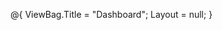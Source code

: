 @{
    ViewBag.Title = "Dashboard";
    Layout = null;
}

<!DOCTYPE html>
<html lang="en">
<head>
    <meta charset="utf-8" />
    <title>TSM Khopoli TubeMill Dashboard</title>
    <link rel="stylesheet" href="/css/Dashboard.css" />
    <link rel="stylesheet" href="~/lib/bootstrap/dist/css/bootstrap.min.css" />
    <style>
        /* Example CSS – adjust or move to your Dashboard.css as needed */
        .charts-container {
            margin-top: 20px;
        }

        .chart-container {
            margin-bottom: 30px;
        }

        .date-filter {
            margin-bottom: 20px;
        }

        table {
            width: 100%;
            border-collapse: collapse;
            margin-top: 20px;
        }

        table, th, td {
            border: 1px solid #ddd;
        }

        th, td {
            padding: 8px;
            text-align: center;
        }

        .ErrorIndicator {
            display: inline-block;
        }
    </style>
</head>
<body>
    <div class="container">
        <!-- Table Selection and Filters -->
        <div class="date-filter">
            <button type="button" id="logoutBtn" class="btn btn-warning shadow-sm top-right-button fw-bold" onclick="redirectToLoginPage()">Log Out</button>
            <button type="button" class="btn btn-primary shadow-sm top-right-button-2 fw-bold" onclick="redirectToPage()">Go To TubeMill Dashboard Page</button>

            <div>
                <label for="tableSelect">Select TubeMill :</label>
                <select id="tableSelect" name="tableName">
                    <option value="TubeMill1">TubeMill1</option>
                    <option value="TubeMill2">TubeMill2</option>
                    <option value="TubeMill3" selected>TubeMill3</option>
                    <option value="TubeMill4">TubeMill4</option>
                    <option value="TubeMill7">TubeMill7</option>
                </select>
            </div>

            <div class="filter-group" style="margin-top: 10px;">
                <label for="selectedDate">Select Date:</label>
                <input type="date" id="selectedDate" name="selectedDate" />
                <label for="shiftSelect">Select Shift:</label>
                <select id="shiftSelect" name="shiftSelect">
                    <option value="all">All_Shifts</option>
                    <option value="A">A_Shift</option>
                    <option value="B">B_Shift</option>
                    <option value="C">C_Shift</option>
                </select>
                <button id="filterButton" class="btn btn-success">Show Data</button>
            </div>
        </div>

        <!-- Status Indicators -->
        <div style="display: flex; align-items: center; gap: 10px;">
            <div class="ErrorIndicator" style="width: 20px; height: 20px; background-color: red; border-radius: 50%;"></div>
            <span>Red circle indicates parameters cause for defect</span>
            <div class="ErrorIndicator" style="width: 20px; height: 20px; background-color: green; border-radius: 50%;"></div>
            <span>Green circle indicates no defect</span>
        </div>

        <!-- Loading Modal (optional) -->
        <div class="modal fade" id="progressModal" tabindex="-1" aria-hidden="true">
            <div class="modal-dialog modal-dialog-centered">
                <div class="modal-content text-center p-4">
                    <h5>Loading...</h5>
                    <div class="spinner-border text-primary" role="status" style="width: 5rem; height: 5rem;">
                        <span class="visually-hidden">Loading...</span>
                    </div>
                </div>
            </div>
        </div>

        <!-- Charts Container -->
        <div class="charts-container">
            <!-- First Row -->
            <div class="charts-row row">
                <div class="col-md-6 chart-container">
                    <div style="display:flex; align-items:center; gap:10px;">
                        <h3>Power</h3>
                        <div class="ErrorIndicator power" data-value=""></div>
                    </div>
                    <canvas id="powerChart"></canvas>
                </div>
                <div class="col-md-6 chart-container">
                    <div style="display:flex; align-items:center; gap:10px;">
                        <h3>Frequency</h3>
                        <div class="ErrorIndicator freq" data-value=""></div>
                    </div>
                    <canvas id="frequencyChart"></canvas>
                </div>
            </div>
            <!-- Second Row -->
            <div class="charts-row row">
                <div class="col-md-6 chart-container">
                    <div style="display:flex; align-items:center; gap:10px;">
                        <h3>Speed</h3>
                        <div class="ErrorIndicator speed" data-value=""></div>
                    </div>
                    <canvas id="speedChart"></canvas>
                </div>
                <div class="col-md-6 chart-container">
                    <div style="display:flex; align-items:center; gap:10px;">
                        <h3>Voltage and Current</h3>
                        <div class="ErrorIndicator voltage" data-value=""></div>
                        <div class="ErrorIndicator current" data-value=""></div>
                    </div>
                    <canvas id="voltageCurrentChart"></canvas>
                </div>
            </div>
        </div>

        <!-- Input Panel -->
        <form asp-action="SaveTubeInput" method="post" style="margin-top:30px;">
            <div class="d-flex flex-wrap gap-2">
                <div class="form-group">
                    <label for="inputDateTime">Date and Time:</label>
                    <input type="datetime-local" id="inputDateTime" name="CreatedOn" required class="form-control" />
                </div>
                <div class="form-group">
                    <label for="od">OD:</label>
                    <input type="text" id="od" name="OD" placeholder="OD" required class="form-control" />
                </div>
                <div class="form-group">
                    <label for="thickness">Thickness:</label>
                    <input type="text" id="thickness" name="Thickness" placeholder="Thickness" required class="form-control" />
                </div>
                <div class="form-group">
                    <label for="grade">Grade:</label>
                    <input type="text" id="grade" name="Grade" placeholder="Grade" required class="form-control" />
                </div>
                <div class="form-group">
                    <label for="customer">Customer:</label>
                    <input type="text" id="customer" name="Customer" placeholder="Customer" required class="form-control" />
                </div>
                <div class="form-group">
                    <label for="MillNo">MillNo:</label>
                    <input type="text" id="MillNo" name="MillNo" placeholder="MillNo" required class="form-control" />
                </div>
            </div>
            <div class="mt-3 text-center">
                <button type="submit" id="submitButton" class="btn btn-primary">Submit</button>
            </div>
        </form>

        <!-- Detail View Table -->
        <h3>Detail View</h3>
        <table>
            <thead>
                <tr>
                    <th>Timestamp</th>
                    <th>Voltage (%)</th>
                    <th>Current (%)</th>
                    <th>Power (kW)</th>
                    <th>Frequency (kHz)</th>
                    <th>Speed (mpm)</th>
                    <th>OD</th>
                    <th>Grade</th>
                    <th>MillNo</th>
                    <th>Error</th>
                </tr>
            </thead>
            <tbody id="dataTableBody">
                <!-- Data rows will be appended here dynamically -->
            </tbody>
        </table>
    </div>

    <!-- Scripts -->
    <script src="https://cdn.jsdelivr.net/npm/chart.js"></script>
    <script src="https://cdn.jsdelivr.net/npm/moment"></script>
    <script src="https://cdn.jsdelivr.net/npm/chartjs-adapter-moment"></script>
    <script>
        // Global chart variables
        let powerChart, frequencyChart, speedChart, voltageCurrentChart;

        // Function to update charts using the fetched data
        function updateCharts(data) {
            console.log("updateCharts() called with data:", data);
            const timestamps = data.map(item => item.timestamp);
            const powerData = data.map(item => item.actual_kW);
            const frequencyData = data.map(item => item.actual_Frequency);
            const currentData = data.map(item => item.current_Percentage);
            const voltageData = data.map(item => item.voltage_Percentage);
            const speedData = data.map(item => item.lineSpeed);

            if (!powerChart) {
                // Create new charts if not already created
                powerChart = new Chart(document.getElementById('powerChart').getContext('2d'), {
                    type: 'line',
                    data: {
                        labels: timestamps,
                        datasets: [{
                            label: 'Power',
                            data: powerData,
                            borderColor: 'orange',
                            borderWidth: 1,
                            fill: false
                        }]
                    },
                    options: {
                        responsive: true,
                        scales: {
                            x: {
                                type: 'time',
                                time: { unit: 'minute', displayFormats: { minute: 'HH:mm:ss' } },
                                title: { display: true, text: 'Time' }
                            },
                            y: { beginAtZero: true, title: { display: true, text: 'Power (kW)' } }
                        }
                    }
                });
                frequencyChart = new Chart(document.getElementById('frequencyChart').getContext('2d'), {
                    type: 'line',
                    data: {
                        labels: timestamps,
                        datasets: [{
                            label: 'Frequency',
                            data: frequencyData,
                            borderColor: 'blue',
                            borderWidth: 1,
                            fill: false
                        }]
                    },
                    options: {
                        responsive: true,
                        scales: {
                            x: {
                                type: 'time',
                                time: { unit: 'minute', displayFormats: { minute: 'HH:mm:ss' } },
                                title: { display: true, text: 'Time' }
                            },
                            y: { beginAtZero: true, title: { display: true, text: 'Frequency (kHz)' } }
                        }
                    }
                });
                speedChart = new Chart(document.getElementById('speedChart').getContext('2d'), {
                    type: 'line',
                    data: {
                        labels: timestamps,
                        datasets: [{
                            label: 'Speed',
                            data: speedData,
                            borderColor: 'red',
                            borderWidth: 1,
                            fill: false
                        }]
                    },
                    options: {
                        responsive: true,
                        scales: {
                            x: {
                                type: 'time',
                                time: { unit: 'minute', displayFormats: { minute: 'HH:mm:ss' } },
                                title: { display: true, text: 'Time' }
                            },
                            y: { beginAtZero: true, title: { display: true, text: 'Speed (mpm)' } }
                        }
                    }
                });
                voltageCurrentChart = new Chart(document.getElementById('voltageCurrentChart').getContext('2d'), {
                    type: 'line',
                    data: {
                        labels: timestamps,
                        datasets: [
                            {
                                label: 'Voltage',
                                data: voltageData,
                                borderColor: 'purple',
                                borderWidth: 1,
                                fill: false
                            },
                            {
                                label: 'Current',
                                data: currentData,
                                borderColor: 'green',
                                borderWidth: 1,
                                fill: false
                            }
                        ]
                    },
                    options: {
                        responsive: true,
                        scales: {
                            x: {
                                type: 'time',
                                time: { unit: 'minute', displayFormats: { minute: 'HH:mm:ss' } },
                                title: { display: true, text: 'Time' }
                            },
                            y: { beginAtZero: true, title: { display: true, text: 'Value' } }
                        }
                    }
                });
            } else {
                // Update existing charts
                powerChart.data.labels = timestamps;
                powerChart.data.datasets[0].data = powerData;
                powerChart.update();

                frequencyChart.data.labels = timestamps;
                frequencyChart.data.datasets[0].data = frequencyData;
                frequencyChart.update();

                speedChart.data.labels = timestamps;
                speedChart.data.datasets[0].data = speedData;
                speedChart.update();

                voltageCurrentChart.data.labels = timestamps;
                voltageCurrentChart.data.datasets[0].data = voltageData;
                voltageCurrentChart.data.datasets[1].data = currentData;
                voltageCurrentChart.update();
            }
        }

        // Function to update the detail table with the fetched data
        function updateDetailTable(data) {
            const tableBody = document.getElementById('dataTableBody');
            tableBody.innerHTML = "";
            data.forEach(item => {
                const d = new Date(item.timestamp);
                const formattedTimestamp =
                    String(d.getDate()).padStart(2, '0') + "-" +
                    String(d.getMonth() + 1).padStart(2, '0') + "-" +
                    d.getFullYear() + " " +
                    String(d.getHours()).padStart(2, '0') + ":" +
                    String(d.getMinutes()).padStart(2, '0') + ":" +
                    String(d.getSeconds()).padStart(2, '0');

                const row = `<tr class="DS">
                                <td>${formattedTimestamp}</td>
                                <td>${Math.round(item.voltage_Percentage || 0)}</td>
                                <td>${Math.round(item.current_Percentage || 0)}</td>
                                <td>${Math.round(item.actual_kW || 0)}</td>
                                <td>${Math.round(item.actual_Frequency || 0)}</td>
                                <td>${Math.round(item.lineSpeed || 0)}</td>
                                <td>${item.od || ''}</td>
                                <td>${item.grade || ''}</td>
                                <td class="DS-error" data-value="${item.alarm || ''}">${item.mill || ''}</td>
                                <td data-value="${item.erroneous_Parameter || ''}">${item.erroneous_Parameter || ''}</td>
                            </tr>`;
                tableBody.innerHTML += row;
            });
            updateErrorIndicators();
        }

        // Function to update error indicators based on table values
        function updateErrorIndicators() {
            const errorElements = document.querySelectorAll('.DS-error');
            errorElements.forEach(el => {
                const val = el.getAttribute('data-value') || "";
                if (val === "1" || val.toLowerCase() === "power") {
                    el.style.color = 'red';
                } else {
                    el.style.color = 'green';
                }
            });
        }

        // Main function: fetch filtered data and update detail table
        function fetchFilteredData() {
            const selectedDate = document.getElementById('selectedDate').value;
            const selectedShift = document.getElementById('shiftSelect').value;
            const selectedMill = document.getElementById('tableSelect').value;

            if (!selectedDate || !selectedShift || !selectedMill) {
                alert('Please select a date, shift, and mill');
                return;
            }

            console.log("Fetching detail data for:", selectedDate, selectedShift, selectedMill);
            fetch(`/Dashboard/GetFilteredData?selectedDate=${selectedDate}&selectedShift=${selectedShift}&selectedMill=${selectedMill}`)
                .then(response => response.json())
                .then(data => {
                    console.log("Detail data received:", data);
                    if (!data || data.length === 0) {
                        alert('No data available for the selected criteria');
                        return;
                    }
                    updateDetailTable(data);
                })
                .catch(error => console.error('Error fetching detail data:', error));
        }

        // Function to fetch chart data and update charts
        function fetchChartData() {
            const selectedDate = document.getElementById('selectedDate').value;
            const selectedShift = document.getElementById('shiftSelect').value;
            const selectedMill = document.getElementById('tableSelect').value;

            if (!selectedDate || !selectedShift || !selectedMill) {
                alert('Please select a date, shift, and mill');
                return;
            }

            console.log("Fetching chart data for:", selectedDate, selectedShift, selectedMill);
            fetch(`/Dashboard/GetChartData?selectedDate=${selectedDate}&selectedShift=${selectedShift}&selectedMill=${selectedMill}`)
                .then(response => response.json())
                .then(data => {
                    console.log("Chart data received:", data);
                    if (!data || data.length === 0) {
                        alert('No chart data available for the selected criteria');
                        return;
                    }
                    updateCharts(data);
                })
                .catch(error => console.error('Error fetching chart data:', error));
        }

        // Redirection helper functions
        function redirectToPage() {
            window.location.href = "/Home/TubeMillDashboard";
        }
        function redirectToLoginPage() {
            window.location.href = "/Home/Login";
        }

        // Initialization: set default date, shift and fetch initial data
        function initializePage() {
            const today = new Date().toISOString().slice(0, 10);
            document.getElementById('selectedDate').value = today;
            document.getElementById('shiftSelect').value = 'all';
            fetchFilteredData();
            fetchChartData();
        }

        // Bind event handler for filter button
        document.getElementById('filterButton').addEventListener('click', (e) => {
            e.preventDefault();
            console.log("Filter button clicked");
            fetchFilteredData();
            fetchChartData();
        });

        window.addEventListener('load', initializePage);

        // Optional: Auto-refresh page every 2 minutes
        setInterval(() => {
            location.reload();
        }, 120000);
    </script>
</body>
</html>